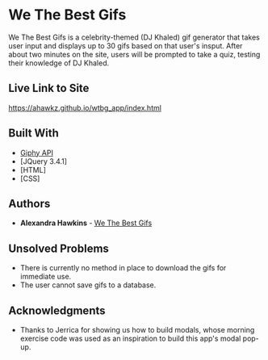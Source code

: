 # We The Best Gifs

We The Best Gifs is a celebrity-themed (DJ Khaled) gif generator that takes user input and displays up to 30 gifs based on that user's insput. After about two minutes on the site, users will be prompted to take a quiz, testing their knowledge of DJ Khaled. 

## Live Link to Site
https://ahawkz.github.io/wtbg_app/index.html

## Built With

* [Giphy API](hhttps://developers.giphy.com/)
* [JQuery 3.4.1]
* [HTML]
* [CSS]

## Authors

* **Alexandra Hawkins** - [We The Best Gifs](https://ahawkz.github.io/wtbg_app/index.html#)

## Unsolved Problems

* There is currently no method in place to download the gifs for immediate use. 
* The user cannot save gifs to a database. 

## Acknowledgments

* Thanks to Jerrica for showing us how to build modals, whose morning exercise code was used as an inspiration to build this app's modal pop-up.
